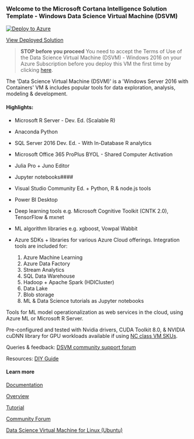 ### Welcome to the Microsoft Cortana Intelligence Solution Template - Windows Data Science Virtual Machine (DSVM)


[![Deploy to Azure](https://raw.githubusercontent.com/Azure/Azure-CortanaIntelligence-SolutionAuthoringWorkspace/master/docs/images/DeployToAzure.PNG)](https://start.cortanaintelligence.com/track/Deployments/new/datasciencevm?source=GitHub)

[View Deployed Solution](https://start.cortanaintelligence.com/Deployments?type=datasciencevm)


> **STOP before you proceed**  You need to accept the Terms of Use of the Data Science Virtual Machine (DSVM) - Windows 2016 on your Azure Subscription before you deploy this VM the first time by clicking [here](https://portal.azure.com/#blade/Microsoft_Azure_Marketplace/LegalTermsSkuProgrammaticAccessBlade/legalTermsSkuProgrammaticAccessData/%7B%22product%22%3A%7B%22publisherId%22%3A%22microsoft-ads%22%2C%22offerId%22%3A%22windows-data-science-vm%22%2C%22planId%22%3A%22windows2016%22%7D%7D). 

The 'Data Science Virtual Machine (DSVM)' is a 'Windows Server 2016 with Containers' VM & includes popular tools for data exploration, analysis, modeling & development.

#### Highlights:

* Microsoft R Server - Dev. Ed. (Scalable R)
* Anaconda Python
* SQL Server 2016 Dev. Ed. - With In-Database R analytics
* Microsoft Office 365 ProPlus BYOL - Shared Computer Activation
* Julia Pro + Juno Editor
* Jupyter notebooks#### 
* Visual Studio Community Ed. + Python, R & node.js tools
* Power BI Desktop
* Deep learning tools e.g. Microsoft Cognitive Toolkit (CNTK 2.0), TensorFlow & mxnet
* ML algorithm libraries e.g. xgboost, Vowpal Wabbit
* Azure SDKs + libraries for various Azure Cloud offerings. Integration tools are included for: 

    1. Azure Machine Learning
    2. Azure Data Factory
    3. Stream Analytics
    4. SQL Data Warehouse
    5. Hadoop + Apache Spark (HDICluster)
    6. Data Lake
    7. Blob storage
    8. ML & Data Science tutorials as Jupyter notebooks

Tools for ML model operationalization as web services in the cloud, using Azure ML or Microsoft R Server.

Pre-configured and tested with Nvidia drivers, CUDA Toolkit 8.0, & NVIDIA cuDNN library for GPU workloads available if using [NC class VM SKUs](https://docs.microsoft.com/en-us/azure/virtual-machines/windows/sizes-gpu).

Queries & feedback: [DSVM community support forum](https://social.microsoft.com/Forums/en-US/home?forum=dsvm)

Resources: [DIY Guide](https://cahandson.blob.core.windows.net/workshop/DSVM%20Workshop%20Walkthrough.pdf)

#### Learn more
[Documentation](https://docs.microsoft.com/en-us/azure/machine-learning/machine-learning-data-science-provision-vm)

[Overview](https://docs.microsoft.com/en-us/azure/machine-learning/machine-learning-data-science-virtual-machine-overview)

[Tutorial](https://docs.microsoft.com/en-us/azure/machine-learning/machine-learning-data-science-vm-do-ten-things)

[Community Forum](https://social.microsoft.com/Forums/en-US/home?forum=dsvm)

[Data Science Virtual Machine for Linux (Ubuntu)](https://azuremarketplace.microsoft.com/en-us/marketplace/apps/microsoft-ads.linux-data-science-vm-ubuntu)
